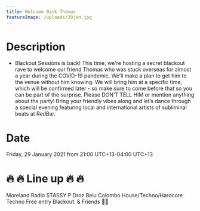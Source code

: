 ```yaml
---
title: Welcome Back Thomas
featureImage: /uploads/29jan.jpg
---
```

# Description

* Blackout Sessions is back!
This time, we're hosting a secret blackout rave to welcome our friend Thomas who was stuck overseas for almost a year during the COVID-19 pandemic. We’ll make a plan to get him to the venue without him knowing. We will bring him at a specific time, which will be confirmed later - so make sure to come before that so you can be part of the surprise.
Please DON’T TELL HIM or mention anything about the party!
Bring your friendly vibes along and let’s dance through a special evening featuring local and international artists of subliminal beats at RedBar.
# Date

Friday, 29 January 2021 from 21:00 UTC+13-04:00 UTC+13
# 🔥 🔥 Line up 🔥 🔥

Moreland Radio
STASSY P
Droz
Belu Colombo
House/Techno/Hardcore Techno
Free entry
Blackout. & Friends
🌇✨ 
